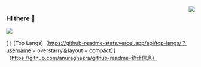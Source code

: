 <img align="right" src="https://github-readme-stats.vercel.app/api?username=overstarry&show_icons=true&icon_color=805AD5&text_color=718096&bg_color=ffffff&hide_title=true" />

### Hi there 👋
<!--
**overstarry/overstarry** is a ✨ _special_ ✨ repository because its `README.md` (this file) appears on your GitHub profile.

Here are some ideas to get you started:

- 🔭 I’m currently working on ...
- 🌱 I’m currently learning ...
- 👯 I’m looking to collaborate on ...
- 🤔 I’m looking for help with ...
- 💬 Ask me about ...
- 📫 How to reach me: ...
- 😄 Pronouns: ...
- ⚡ Fun fact: ...

-->


![](https://visitor-badge.glitch.me/badge?page_id=overstarry.overstarry)

[！[Top Langs]（https://github-readme-stats.vercel.app/api/top-langs/？username = overstarry＆layout = compact）]（https://github.com/anuraghazra/github-readme-统计信息）
